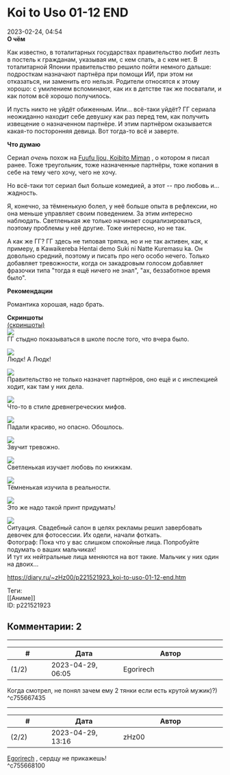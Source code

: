 Koi to Uso 01-12 END
====================

  
2023-02-24, 04:54  
  **О чём**    
   
 Как известно, в тоталитарных государствах правительство любит лезть в постель к гражданам, указывая им, с кем спать, а с кем нет. В тоталитарной Японии правительство решило пойти немного дальше: подросткам назначают партнёра при помощи ИИ, при этом ни отказаться, ни заменить его нельзя. Родители относятся к этому хорошо: с умилением вспоминают, как их в детстве так же посватали, и как потом всё хорошо получилось.   
   
 И пусть никто не уйдёт обиженным. Или... всё-таки уйдёт? ГГ сериала неожиданно находит себе девушку как раз перед тем, как получить извещение о назначенном партнёре. И этим партнёром оказывается какая-то посторонняя девица. Вот тогда-то всё и заверте.   
   
   
  **Что думаю**    
   
 Сериал  *очень*  похож на  [Fuufu Ijou, Koibito Miman](Fuufu%20Ijou,%20Koibito%20Miman%2001-12%20END)  , о котором я писал ранее. Тоже треугольник, тоже назначенные партнёры, тоже копания в себе на тему чего хочу, чего не хочу.   
   
 Но всё-таки тот сериал был больше комедией, а этот -- про любовь и... жадность.   
   
 Я, конечно, за тёмненькую болел, у неё больше опыта в рефлексии, но она меньше управляет своим поведением. За этим интересно наблюдать. Светленькая же только начинает социализироваться, поэтому проблемы у неё другие. Тоже интересно, но не так.   
   
 А как же ГГ? ГГ здесь не типовая тряпка, но и не так активен, как, к примеру, в Kawaikereba Hentai demo Suki ni Natte Kuremasu ka. Он довольно средний, поэтому и писать про него особо нечего. Только добавляет тревожности, когда он закадровым голосом добавляет фразочки типа "тогда я ещё ничего не знал", "ах, беззаботное время было".   
   
  **Рекомендации**    
   
 Романтика хорошая, надо брать.   
   
  **Скриншоты**    
  [(скриншоты)](https://zHz00.diary.ru/p221521923.htm?index=1#linkmore221521923m1)       
  [![](https://i.yapx.ru/VkIkEl.jpg)](https://yapx.ru/image/VkIkE)    
 ГГ стыдно показываться в школе после того, что вчера было.   
   
  [![](https://i.yapx.ru/VkIkFl.jpg)](https://yapx.ru/image/VkIkF)    
 Людк! А Людк!   
   
  [![](https://i.yapx.ru/VkIkGl.jpg)](https://yapx.ru/image/VkIkG)    
 Правительство не только назначет партнёров, оно ещё и с инспекцией ходит, как там у них дела.   
   
  [![](https://i.yapx.ru/VkIkHl.jpg)](https://yapx.ru/image/VkIkH)    
 Что-то в стиле древнегреческих мифов.   
   
  [![](https://i.yapx.ru/VkIkJl.jpg)](https://yapx.ru/image/VkIkJ)    
 Падали красиво, но опасно. Обошлось.   
   
  [![](https://i.yapx.ru/VkIkKl.jpg)](https://yapx.ru/image/VkIkK)    
 Звучит тревожно.   
   
  [![](https://i.yapx.ru/VkIkDl.jpg)](https://yapx.ru/image/VkIkD)    
 Светленькая изучает любовь по книжкам.   
   
  [![](https://i.yapx.ru/VkIkLl.jpg)](https://yapx.ru/image/VkIkL)    
 Тёмненькая изучила в реальности.   
   
  [![](https://i.yapx.ru/VkIkMl.jpg)](https://yapx.ru/image/VkIkM)    
 Это же надо такой принт придумать!   
   
  [![](https://i.yapx.ru/VkIkNl.jpg)](https://yapx.ru/image/VkIkN)    
 Ситуация. Свадебный салон в целях рекламы решил завербовать девочек для фотосессии. Их одели, начали фоткать.   
 Фотограф: Пока что у вас слишком спокойные лица. Попробуйте подумать о ваших мальчиках!   
 И тут их нейтральные лица меняются на вот такие. Мальчик у них один на двоих...   
   
      
  
<https://diary.ru/~zHz00/p221521923_koi-to-uso-01-12-end.htm>  
  
Теги:  
[[Аниме]]  
ID: p221521923  


Комментарии: 2
--------------

  


---



|         #         |              Дата              |                     Автор                     |           ID           |
| --- | --- | --- | --- |
| (1/2) | 2023-04-29, 06:05 | Egorirech | c755667435 |

  
 Когда смотрел, не понял зачем ему 2 тянки если есть крутой мужик)?)   
 ^c755667435

---



|         #         |              Дата              |                     Автор                     |           ID           |
| --- | --- | --- | --- |
| (2/2) | 2023-04-29, 13:16 | zHz00 | c755668100 |

  
  [Egorirech](https://egorirech.diary.ru)  , сердцу не прикажешь!   
 ^c755668100